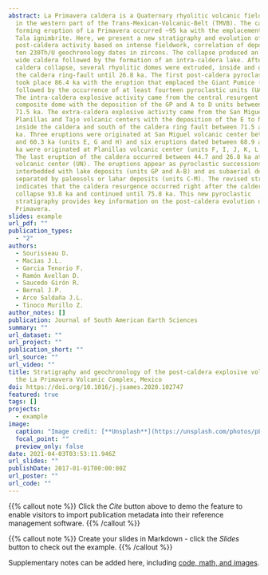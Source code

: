 ```yaml
---
abstract: La Primavera caldera is a Quaternary rhyolitic volcanic field located
  in the western part of the Trans-Mexican-Volcanic-Belt (TMVB). The caldera
  forming eruption of La Primavera occurred ~95 ka with the emplacement of the
  Tala ignimbrite. Here, we present a new stratigraphy and evolution of the
  post-caldera activity based on intense fieldwork, correlation of deposits, and
  ten 230Th/U geochronology dates in zircons. The collapse produced an 11-km
  wide caldera followed by the formation of an intra-caldera lake. After the
  caldera collapse, several rhyolitic domes were extruded, inside and outside
  the caldera ring-fault until 26.8 ka. The first post-caldera pyroclastic event
  took place 86.4 ka with the eruption that emplaced the Giant Pumice (GP)
  followed by the occurrence of at least fourteen pyroclastic units (UA to UN).
  The intra-caldera explosive activity came from the central resurgent Nejahuete
  composite dome with the deposition of the GP and A to D units between 86.4 and
  71.5 ka. The extra-caldera explosive activity came from the San Miguel,
  Planillas and Tajo volcanic centers with the deposition of the E to N units
  inside the caldera and south of the caldera ring fault between 71.5 and 26.8
  ka. Three eruptions were originated at San Miguel volcanic center between 71.5
  and 60.3 ka (units E, G and H) and six eruptions dated between 68.9 and 44.7
  ka were originated at Planillas volcanic center (units F, I, J, K, L and M).
  The last eruption of the caldera occurred between 44.7 and 26.8 ka at the Tajo
  volcanic center (UN). The eruptions appear as pyroclastic successions
  interbedded with lake deposits (units GP and A-B) and as subaerial deposits
  separated by paleosols or lahar deposits (units C-M). The revised stratigraphy
  indicates that the caldera resurgence occurred right after the caldera
  collapse 93.8 ka and continued until 75.8 ka. This new pyroclastic
  stratigraphy provides key information on the post-caldera evolution of La
  Primavera.
slides: example
url_pdf: ""
publication_types:
  - "2"
authors:
  - Sourisseau D.
  - Macias J.L.
  - Garcia Tenorio F.
  - Ramón Avellan D.
  - Saucedo Girón R.
  - Bernal J.P.
  - Arce Saldaña J.L.
  - Tinoco Murillo Z.
author_notes: []
publication: Journal of South American Earth Sciences
summary: ""
url_dataset: ""
url_project: ""
publication_short: ""
url_source: ""
url_video: ""
title: Stratigraphy and geochronology of the post-caldera explosive volcanism of
  the La Primavera Volcanic Complex, Mexico
doi: https://doi.org/10.1016/j.jsames.2020.102747
featured: true
tags: []
projects:
  - example
image:
  caption: "Image credit: [**Unsplash**](https://unsplash.com/photos/pLCdAaMFLTE)"
  focal_point: ""
  preview_only: false
date: 2021-04-03T03:53:11.946Z
url_slides: ""
publishDate: 2017-01-01T00:00:00Z
url_poster: ""
url_code: ""
---
```


{{% callout note %}}
Click the *Cite* button above to demo the feature to enable visitors to import publication metadata into their reference management software.
{{% /callout %}}

{{% callout note %}}
Create your slides in Markdown - click the *Slides* button to check out the example.
{{% /callout %}}

Supplementary notes can be added here, including [code, math, and images](https://wowchemy.com/docs/writing-markdown-latex/).
